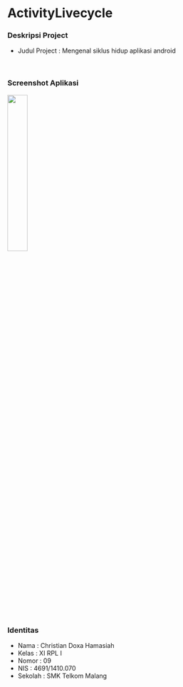 # ActivityLivecycle
### Deskripsi Project
- Judul Project : Mengenal siklus hidup aplikasi android
<br>

### Screenshot Aplikasi
<img src="https://github.com/zhergiuz/ActivityLivecycle" width="30%" height="30%">
<br>

### Identitas
- Nama  : Christian Doxa Hamasiah
- Kelas : XI RPL I
- Nomor : 09
- NIS   : 4691/1410.070
- Sekolah  : SMK Telkom Malang
